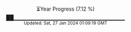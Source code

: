 <p align="center">
⏳Year Progress (7.12 %) <br>
██▁▁▁▁▁▁▁▁▁▁▁▁▁▁▁▁▁▁▁▁▁▁▁▁▁▁▁▁ <br>
<sub>Updated: Sat, 27 Jan 2024 01:09:19 GMT</sub>
</p>

